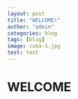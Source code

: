 ```yaml
---
layout: post
title: "WELCOME!"
author: "admin"
categories: blog
tags: [blog]
image: cuba-1.jpg
test: test
---
```


# WELCOME
